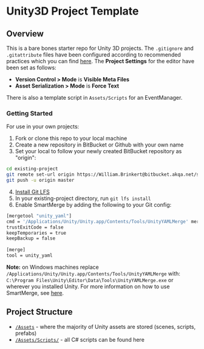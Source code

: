 # Unity3D Project Template

## Overview
This is a bare bones starter repo for Unity 3D projects. The `.gitignore` and `.gitattribute` files have been configured according to recommended practices which you can find [here](http://www.gamasutra.com/blogs/TimPettersen/20161206/286981/The_complete_guide_to_Unity__Git.php). The **Project Settings** for the editor have been set as follows:
- **Version Control > Mode** is **Visible Meta Files**
- **Asset Serialization > Mode** is **Force Text**

There is also a template script in `Assets/Scripts` for an EventManager.

### Getting Started
For use in your own projects:
1. Fork or clone this repo to your local machine
2. Create a new repository in BitBucket or Github with your own name
3. Set your local to follow your newly created BitBucket repository as "origin":
``` Bash
cd existing-project
git remote set-url origin https://William.Brinkert@bitbucket.akqa.net/scm/~william.brinkert/unity3d_project_template.git
git push -u origin master
```
4. [Install Git LFS](https://help.github.com/articles/installing-git-large-file-storage/)
5. In your existing-project directory, run `git lfs install`
6. Enable SmartMerge by adding the following to your Git config:
``` Bash
[mergetool "unity_yaml"]
cmd = '/Applications/Unity/Unity.app/Contents/Tools/UnityYAMLMerge' merge -p "$BASE" "$REMOTE" "$LOCAL" "$MERGED"
trustExitCode = false
keepTemporaries = true
keepBackup = false
 
[merge]
tool = unity_yaml
```
**Note:** on Windows machines replace `/Applications/Unity/Unity.app/Contents/Tools/UnityYAMLMerge` with:
`C:\Program Files\Unity\Editor\Data\Tools\UnityYAMLMerge.exe`
or wherever you installed Unity. For more information on how to use SmartMerge, see [here](http://www.gamasutra.com/blogs/TimPettersen/20161206/286981/The_complete_guide_to_Unity__Git.php).

## Project Structure
- [`/Assets`](./Assets/) - where the majority of Unity assets are stored (scenes, scripts, prefabs)
- [`/Assets/Scripts/`](./Assets/Scripts/) - all C# scripts can be found here

